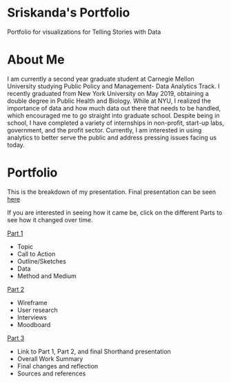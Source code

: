 # Sriskanda's Portfolio
Portfolio for visualizations for Telling Stories with Data 

# About Me

I am currently a second year graduate student at Carnegie Mellon University studying Public Policy and Management- Data Analytics Track. I recently graduated from New York University on May 2019, obtaining a double degree in Public Health and Biology. While at NYU, I realized the importance of data and how much data out there that needs to be handled, which encouraged me to go straight into graduate school. Despite being in school, I have completed a variety of internships in non-profit, start-up labs, government, and the profit sector. Currently, I am interested in using analytics to better serve the public and address pressing issues facing us today.


# Portfolio

This is the breakdown of my presentation. Final presentation can be seen [here](https://carnegiemellon.shorthandstories.com/a-tale-of-2-cities--how-health-disparities-are-impacting-covid-19-in-new-york-city/index.html) 

If you are interested in seeing how it came be, click on the different Parts to see how it changed over time. 

[Part 1](https://ssriskanda.github.io/Sriskanda-portfolio/Part%201_final_project_ssriskan.html)
  * Topic
  * Call to Action
  * Outline/Sketches
  * Data
  * Method and Medium

[Part 2](https://ssriskanda.github.io/Sriskanda-portfolio/Part%202_final_project_ssriskan.html)
  * Wireframe
  * User research
  * Interviews
  * Moodboard

[Part 3](https://ssriskanda.github.io/Sriskanda-portfolio/Part%203_final_project_ssriskan.html)
  * Link to Part 1, Part 2, and final Shorthand presentation 
  * Overall Work Summary 
  * Final changes and reflection
  * Sources and references
